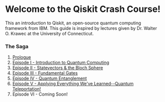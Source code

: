 # Welcome to the Qiskit Crash Course!

This an introduction to Qiskit, an open-source quantum computing framework from IBM. This guide is inspired by lectures given by Dr. Walter O. Krawec at the University of Connecticut.

### The Saga

1. [Prologue](https://kevinfreyberg.github.io/Qiskit-Crash-Course/getting-started/)
2. [Episode I - Introduction to Quantum Computing](https://kevinfreyberg.github.io/Qiskit-Crash-Course/seminar-1/)
3. [Episode II - Statevectors & the Bloch Sphere](https://kevinfreyberg.github.io/Qiskit-Crash-Course/seminar-2/)
4. [Episode III - Fundamental Gates](https://kevinfreyberg.github.io/Qiskit-Crash-Course/seminar-3/)
5. [Episode IV - Quantum Entanglement](https://kevinfreyberg.github.io/Qiskit-Crash-Course/seminar-4/)
6. [Episode V - Applying Everything We've Learned--Quantum Teleportation!](https://kevinfreyberg.github.io/Qiskit-Crash-Course/seminar-5/)
7. Episode VI - Coming Soon!


